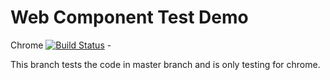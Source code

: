 # Web Component Test Demo

Chrome [![Build Status](https://travis-ci.org/dakotaJang/web-component-test-demo.svg?branch=test-chrome)](https://travis-ci.org/dakotaJang/web-component-test-demo) - 

This branch tests the code in master branch and is only testing for chrome.
